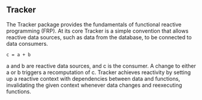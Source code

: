 ## Tracker

The Tracker package provides the fundamentals of functional reactive programming (FRP). At its core Tracker is a simple convention that allows reactive data sources, such as data from the database, to be connected to data consumers.

`c = a + b`

a and b are reactive data sources, and c is the consumer. A change to either a or b triggers a recomputation of c. Tracker achieves reactivity by setting up a reactive context with dependencies between data and functions, invalidating the given context whenever data changes and reexecuting functions.
